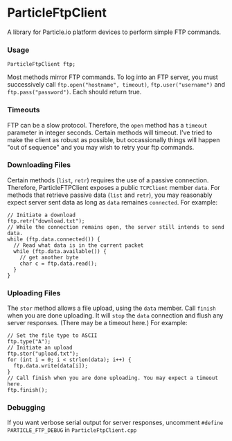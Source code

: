 # ParticleFtpClient

A library for Particle.io platform devices to perform simple FTP commands.

### Usage

```
ParticleFtpClient ftp;
```

Most methods mirror FTP commands. To log into an FTP server, you must successively call `ftp.open("hostname", timeout)`, `ftp.user("username")` and `ftp.pass("password")`. Each should return true.

### Timeouts

FTP can be a slow protocol. Therefore, the `open` method has a `timeout` parameter in integer seconds. Certain methods will timeout. I've tried to make the client as robust as possible, but occassionally things will happen "out of sequence" and you may wish to retry your ftp commands.

### Downloading Files

Certain methods (`list`, `retr`) requires the use of a passive connection. Therefore, ParticleFTPClient exposes a public `TCPClient` member `data`. For methods that retrieve passive data (`list` and `retr`), you may reasonably expect server sent data as long as `data` remaines `connected`. For example:

```
// Initiate a download
ftp.retr("download.txt");
// While the connection remains open, the server still intends to send data.
while (ftp.data.connected()) {
  // Read what data is in the current packet
  while (ftp.data.available()) {
    // get another byte
    char c = ftp.data.read();
  }
}
```

### Uploading Files

The `stor` method allows a file upload, using the `data` member. Call `finish` when you are done uploading. It will `stop` the `data` connection and flush any server responses. (There may be a timeout here.) For example:

```
// Set the file type to ASCII
ftp.type("A"); 
// Initiate an upload
ftp.stor("upload.txt");
for (int i = 0; i < strlen(data); i++) {
  ftp.data.write(data[i]);
}
// Call finish when you are done uploading. You may expect a timeout here.
ftp.finish();
```

### Debugging

If you want verbose serial output for server responses, uncomment `#define PARTICLE_FTP_DEBUG` in `ParticleFtpClient.cpp`